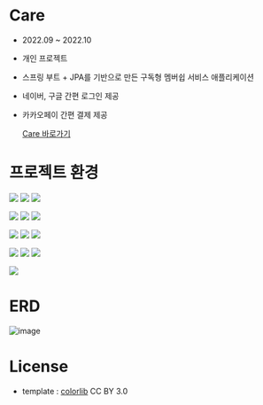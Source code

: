 # Care

+ 2022.09 ~ 2022.10 <br>
+ 개인 프로젝트 <br>
+ 스프링 부트 + JPA를 기반으로 만든 구독형 멤버쉽 서비스 애플리케이션
+ 네이버, 구글 간편 로그인 제공
+ 카카오페이 간편 결제 제공

  [Care 바로가기](https://care.n-e.kr)

# 프로젝트 환경

<img src="https://img.shields.io/badge/spring Boot-6DB33F?style=for-the-badge&logo=springboot&logoColor=white"> <img src="https://img.shields.io/badge/spring security-6DB33F?style=for-the-badge&logo=springsecurity&logoColor=white"> <img src="https://img.shields.io/badge/thymeleaf-005F0F?style=for-the-badge&logo=thymeleaf&logoColor=white">

<img src="https://img.shields.io/badge/HTML5-E34F26?style=for-the-badge&logo=HTML5&logoColor=white"> <img src="https://img.shields.io/badge/css3-1572B6?style=for-the-badge&logo=css3&logoColor=white"> <img src="https://img.shields.io/badge/jquery-0769AD?style=for-the-badge&logo=jquery&logoColor=white">

<img src="https://img.shields.io/badge/mariadb-003545?style=for-the-badge&logo=mariadb&logoColor=white"> <img src="https://img.shields.io/badge/nginx-009639?style=for-the-badge&logo=nginx&logoColor=white"> <img src="https://img.shields.io/badge/gradle-02303a?style=for-the-badge&logo=gradle&logoColor=white">

<img src="https://img.shields.io/badge/amazonec2-ff9900?style=for-the-badge&logo=amazonec2&logoColor=white"> <img src="https://img.shields.io/badge/amazons3-569a31?style=for-the-badge&logo=amazons3&logoColor=white"> <img src="https://img.shields.io/badge/amazonrds-527fff?style=for-the-badge&logo=amazonrds&logoColor=white"> 

<img src="https://img.shields.io/badge/intellij-000000?style=for-the-badge&logo=intellijidea&logoColor=white">

# ERD

![image](https://user-images.githubusercontent.com/74045087/198270103-bb4209a9-f540-477c-bb85-66248d836d74.png)

# License
+ template : [colorlib](https://colorlib.com/wp/template/eiser/) CC BY 3.0
